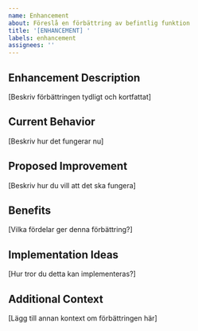 ```yaml
---
name: Enhancement
about: Föreslå en förbättring av befintlig funktion
title: '[ENHANCEMENT] '
labels: enhancement
assignees: ''
---
```


## Enhancement Description
[Beskriv förbättringen tydligt och kortfattat]

## Current Behavior
[Beskriv hur det fungerar nu]

## Proposed Improvement
[Beskriv hur du vill att det ska fungera]

## Benefits
[Vilka fördelar ger denna förbättring?]

## Implementation Ideas
[Hur tror du detta kan implementeras?]

## Additional Context
[Lägg till annan kontext om förbättringen här]
